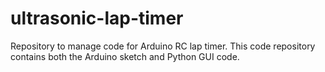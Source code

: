 # ultrasonic-lap-timer
Repository to manage code for Arduino RC lap timer. This code repository contains both the Arduino sketch and Python GUI code.
